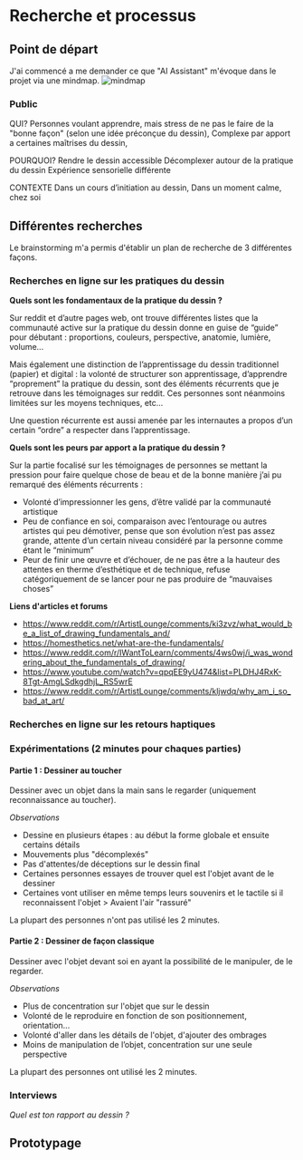 # Recherche et processus

## Point de départ

J'ai commencé a me demander ce que "AI Assistant" m'évoque dans le projet via une mindmap.
![mindmap](/2023-10-20/mindmap-v1.jpg)

### Public

QUI?
Personnes voulant apprendre, mais stress de ne pas le faire de la "bonne façon" (selon une idée préconçue du dessin),
Complexe par apport a certaines maîtrises du dessin,

POURQUOI?
Rendre le dessin accessible
Décomplexer autour de la pratique du dessin
Expérience sensorielle différente

CONTEXTE
Dans un cours d’initiation au dessin,
Dans un moment calme, chez soi

## Différentes recherches

Le brainstorming m'a permis d'établir un plan de recherche de 3 différentes façons.

### Recherches en ligne sur les pratiques du dessin

**Quels sont les fondamentaux de la pratique du dessin ?**

Sur reddit et d’autre pages web, ont trouve différentes listes que la communauté active sur la pratique du dessin donne en guise de “guide” pour débutant : proportions, couleurs, perspective, anatomie, lumière, volume...

Mais également une distinction de l’apprentissage du dessin traditionnel (papier) et digital : la volonté de structurer son apprentissage, d’apprendre “proprement” la pratique du dessin, sont des éléments récurrents que je retrouve dans les témoignages sur reddit. Ces personnes sont néanmoins limitées sur les moyens techniques, etc...

Une question récurrente est aussi amenée par les internautes a propos d’un certain “ordre” a respecter dans l’apprentissage.

**Quels sont les peurs par apport a la pratique du dessin ?**

Sur la partie focalisé sur les témoignages de personnes se mettant la pression pour faire quelque chose de beau et de la bonne manière j’ai pu remarqué des éléments récurrents : 
- Volonté d’impressionner les gens, d’être validé par la   communauté artistique
- Peu de confiance en soi, comparaison avec l’entourage ou autres artistes qui peu démotiver, pense que son évolution n’est pas assez grande, attente d’un certain niveau considéré par la personne comme étant le “minimum”
- Peur de finir une œuvre et d’échouer, de ne pas être a la hauteur des attentes en therme d’esthétique et de technique, refuse catégoriquement de se lancer pour ne pas produire de “mauvaises choses” 

**Liens d'articles et forums**
- https://www.reddit.com/r/ArtistLounge/comments/ki3zvz/what_would_be_a_list_of_drawing_fundamentals_and/
- https://homesthetics.net/what-are-the-fundamentals/
- https://www.reddit.com/r/IWantToLearn/comments/4ws0wj/i_was_wondering_about_the_fundamentals_of_drawing/
- https://www.youtube.com/watch?v=qpqEE9yU474&list=PLDHJ4RxK-8Tgt-AmgLSdkgdhjL_RS5wrE
- https://www.reddit.com/r/ArtistLounge/comments/kljwdq/why_am_i_so_bad_at_art/

### Recherches en ligne sur les retours haptiques

### Expérimentations (2 minutes pour chaques parties)

#### Partie 1 : Dessiner au toucher

Dessiner avec un objet dans la main sans le regarder (uniquement reconnaissance au toucher).

*Observations*
- Dessine en plusieurs étapes : au début la forme globale et ensuite certains détails
- Mouvements plus "décomplexés"
- Pas d'attentes/de déceptions sur le dessin final
- Certaines personnes essayes de trouver quel est l'objet avant de le dessiner
- Certaines vont utiliser en même temps leurs souvenirs et le tactile si il reconnaissent l'objet > Avaient l'air "rassuré"

La plupart des personnes n'ont pas utilisé les 2 minutes.
#### Partie 2 : Dessiner de façon classique

Dessiner avec l'objet devant soi en ayant la possibilité de le manipuler, de le regarder.

*Observations*
- Plus de concentration sur l'objet que sur le dessin
- Volonté de le reproduire en fonction de son positionnement, orientation...
- Volonté d'aller dans les détails de l'objet, d'ajouter des ombrages
- Moins de manipulation de l’objet, concentration sur une seule perspective

La plupart des personnes ont utilisé les 2 minutes.

### Interviews

*Quel est ton rapport au dessin ?*

## Prototypage
